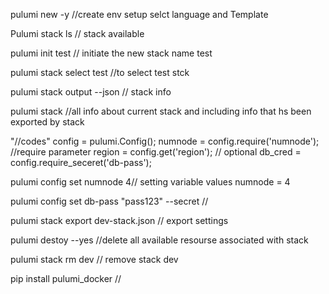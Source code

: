 pulumi new -y //create env setup selct language and Template

Pulumi stack ls // stack available

pulumi init test // initiate the new stack name test

pulumi stack select test //to select test stck

pulumi stack output --json // stack info

pulumi stack //all info about current stack and including info that hs been exported by stack

"//codes"
config = pulumi.Config();
numnode = config.require('numnode'); //require parameter
region = config.get('region'); // optional
db_cred = config.require_seceret('db-pass');

pulumi config set numnode 4// setting variable values numnode = 4

pulumi config set db-pass "pass123" --secret // 

pulumi stack export dev-stack.json // export settings

pulumi destoy --yes //delete all available resourse associated with stack

pulumi stack rm dev // remove stack dev

pip install pulumi_docker //





